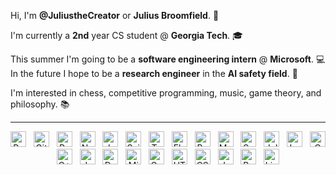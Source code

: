 Hi, I'm **@JuliustheCreator** or **Julius Broomfield**. 🐐

I'm currently a **2nd** year CS student @ **Georgia Tech**. 🎓

This summer I'm going to be a **software engineering intern** @ **Microsoft**. 💻\
In the future I hope to be a **research engineer** in the **AI safety field**. 🤖

I'm interested in chess, competitive programming, music, game theory, and philosophy. 📚
____

<div align="center">
<span><img src="https://img.shields.io/badge/Python-3776AB?style=for-the-badge&logo=python&logoColor=white" alt="Python logo" title="Python" height="25" /></span>
&nbsp;
<span><img src="https://img.shields.io/badge/Git-F05032?style=for-the-badge&logo=git&logoColor=white" alt="Git logo" title="Git" height="25" /></span>
&nbsp;
<span><img src="https://img.shields.io/badge/Pandas-150458?style=for-the-badge&logo=pandas&logoColor=white" alt="Pandas logo" title="Pandas" height="25" /></span>
&nbsp;
<span><img src="https://img.shields.io/badge/Numpy-013243?style=for-the-badge&logo=numpy&logoColor=white" alt="Numpy logo" title="Numpy" height="25" /></span>
&nbsp;
<span><img src="https://img.shields.io/badge/Jupyter-F37626?style=for-the-badge&logo=jupyter&logoColor=white" alt="Jupyter logo" title="Jupyter Notebook" height="25" /></span>
&nbsp;
<span><img src="https://img.shields.io/badge/Scikit_learn-F7931E?style=for-the-badge&logo=scikit-learn&logoColor=white" alt="Scikit-learn logo" title="Scikit-learn" height="25" /></span>
&nbsp;
<span><img src="https://img.shields.io/badge/Tensorflow-FF6F00?style=for-the-badge&logo=tensorflow&logoColor=white" alt="Tensorflow logo" title="Tensorflow" height="25" /></span>
&nbsp;
<span><img src="https://img.shields.io/badge/Flask-000000?style=for-the-badge&logo=flask&logoColor=white" alt="Flask logo" title="Flask" height="25" /></span>
&nbsp;
<span><img src="https://img.shields.io/badge/BeautifulSoup-4A154B?style=for-the-badge&logo=codechef&logoColor=white" alt="BeautifulSoup logo" title="BeautifulSoup" height="25" /></span>
&nbsp;
<span><img src="https://img.shields.io/badge/Matplotlib-11557C?style=for-the-badge&logo=plotly&logoColor=white" alt="Matplotlib logo with Plotly" title="Matplotlib with Plotly" height="25" /></span>
&nbsp;
<span><img src="https://img.shields.io/badge/Seaborn-00599C?style=for-the-badge&logo=openbsd&logoColor=white" alt="Seaborn with OpenBSD logo" title="Seaborn with OpenBSD logo" height="25" /></span>
&nbsp;
<span><img src="https://img.shields.io/badge/Julia-9558B2?style=for-the-badge&logo=julia&logoColor=white" alt="Julia logo" title="Julia" height="25" /></span>
&nbsp;
<span><img src="https://img.shields.io/badge/LaTeX-008080?style=for-the-badge&logo=latex&logoColor=white" alt="LaTeX logo" title="LaTeX" height="25" /></span>
&nbsp;
<span><img src="https://img.shields.io/badge/C-00599C?style=for-the-badge&logo=c&logoColor=white" alt="C logo" title="C" height="25" /></span>
&nbsp;
<span><img src="https://img.shields.io/badge/C++-00599C?style=for-the-badge&logo=c%2B%2B&logoColor=white" alt="C++ logo" title="C++" height="25" /></span>
&nbsp;
<span><img src="https://img.shields.io/badge/Java-FF0000?style=for-the-badge&logo=coffeescript&logoColor=white" alt="Java logo" title="Java" height="25" /></span>
&nbsp;
<span><img src="https://img.shields.io/badge/Docker-2496ED?style=for-the-badge&logo=docker&logoColor=white" alt="Docker logo" title="Docker" height="25" /></span>
&nbsp;
<span><img src="https://img.shields.io/badge/Microsoft_Azure-0089D6?style=for-the-badge&logo=microsoft-azure&logoColor=white" alt="Microsoft Azure logo" title="Microsoft Azure" height="25" /></span>
&nbsp;
<span><img src="https://img.shields.io/badge/Google_Cloud-4285F4?style=for-the-badge&logo=google-cloud&logoColor=white" alt="Google Cloud logo" title="Google Cloud" height="25" /></span>
&nbsp;
<span><img src="https://img.shields.io/badge/HTML5-E34F26?style=for-the-badge&logo=html5&logoColor=white" alt="HTML5 logo" title="HTML5" height="25" /></span>
&nbsp;
<span><img src="https://img.shields.io/badge/CSS3-1572B6?style=for-the-badge&logo=css3&logoColor=white" alt="CSS3 logo" title="CSS3" height="25" /></span>
&nbsp;
<span><img src="https://img.shields.io/badge/JavaScript-F7DF1E?style=for-the-badge&logo=javascript&logoColor=black" alt="JavaScript logo" title="JavaScript" height="25" /></span>
&nbsp;
<span><img src="https://img.shields.io/badge/Bash-4EAA25?style=for-the-badge&logo=gnu-bash&logoColor=white" alt="Bash logo" title="Bash" height="25" /></span>
&nbsp;
<span><img src="https://img.shields.io/badge/Linux-FCC624?style=for-the-badge&logo=linux&logoColor=black" alt="Linux logo" title="Linux" height="25" /></span>
&nbsp;


</div>




